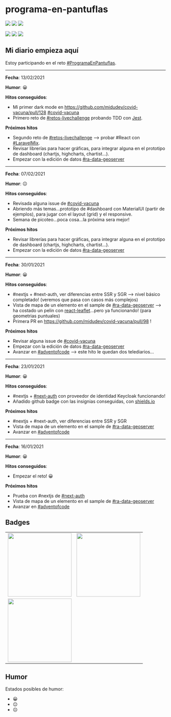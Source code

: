 # programa-en-pantuflas

![](https://img.shields.io/badge/Pantufla_1-1-green?logo=data:image/png;base64,iVBORw0KGgoAAAANSUhEUgAAABgAAAALCAYAAAESMn1bAAAABGdBTUEAALGPC/xhBQAAAQxJREFUOBGtkzsOAVEUho1XoaHVUKqVFsAi0EhEPQtQK21Ar7YAtUZiAVQSQTQq0ZDxHe65Zm68gpN8Of953sm9mVgMC4KgJN5DrPFJOEnCmlYkkfc0TXugGl+0mnzVBq6g2Ied5HVvHr1xGyMxEyvYgtggUnQDGjowljw+oXV0Ba4f7fm+n9PCV55FI7DX8XIJjXFQOyDK7waGNHWhBVPYg1jv4aBUtIBMhbTNJynIC1sLx6F5ubVr3++3ZI8ygs09UJsjfPjtKfQQFtXM5gU+AQ0Th93E5NM695FnKAtHOENBhvB1WELLxBl0G2agFv2bnp1Gt3yZWPNZj5u/td9fXuryV9kndwf+EV8AiiIWaJvPWVAAAAAASUVORK5CYII=)
![](https://img.shields.io/badge/Pantufla_5-5-green?logo=data:image/png;base64,iVBORw0KGgoAAAANSUhEUgAAABgAAAALCAYAAAESMn1bAAAABGdBTUEAALGPC/xhBQAAAQxJREFUOBGtkzsOAVEUho1XoaHVUKqVFsAi0EhEPQtQK21Ar7YAtUZiAVQSQTQq0ZDxHe65Zm68gpN8Of953sm9mVgMC4KgJN5DrPFJOEnCmlYkkfc0TXugGl+0mnzVBq6g2Ied5HVvHr1xGyMxEyvYgtggUnQDGjowljw+oXV0Ba4f7fm+n9PCV55FI7DX8XIJjXFQOyDK7waGNHWhBVPYg1jv4aBUtIBMhbTNJynIC1sLx6F5ubVr3++3ZI8ygs09UJsjfPjtKfQQFtXM5gU+AQ0Th93E5NM695FnKAtHOENBhvB1WELLxBl0G2agFv2bnp1Gt3yZWPNZj5u/td9fXuryV9kndwf+EV8AiiIWaJvPWVAAAAAASUVORK5CYII=)
![](https://img.shields.io/badge/Pantufla_15-5/15-yellow?logo=data:image/png;base64,iVBORw0KGgoAAAANSUhEUgAAABgAAAALCAYAAAESMn1bAAAABGdBTUEAALGPC/xhBQAAAQxJREFUOBGtkzsOAVEUho1XoaHVUKqVFsAi0EhEPQtQK21Ar7YAtUZiAVQSQTQq0ZDxHe65Zm68gpN8Of953sm9mVgMC4KgJN5DrPFJOEnCmlYkkfc0TXugGl+0mnzVBq6g2Ied5HVvHr1xGyMxEyvYgtggUnQDGjowljw+oXV0Ba4f7fm+n9PCV55FI7DX8XIJjXFQOyDK7waGNHWhBVPYg1jv4aBUtIBMhbTNJynIC1sLx6F5ubVr3++3ZI8ygs09UJsjfPjtKfQQFtXM5gU+AQ0Th93E5NM695FnKAtHOENBhvB1WELLxBl0G2agFv2bnp1Gt3yZWPNZj5u/td9fXuryV9kndwf+EV8AiiIWaJvPWVAAAAAASUVORK5CYII=)

![](https://img.shields.io/badge/%F0%9F%98%80-4-green.svg)
![](https://img.shields.io/badge/%F0%9F%98%90-1-blue.svg)
![](https://img.shields.io/badge/%F0%9F%98%95-0-red.svg)

## **Mi diario empieza aquí**

Estoy participando en el reto [#ProgramaEnPantuflas](https://github.com/delineas/reto-programa-en-pantuflas).

---

**Fecha**: 13/02/2021 

**Humor**: :grinning:

**Hitos conseguidos**:

* Mi primer dark mode en https://github.com/midudev/covid-vacuna/pull/128 [#covid-vacuna](https://github.com/midudev/covid-vacuna/issues)
* Primero reto de [#retos-livechallenge](https://github.com/sergioedo/retos-livechallenge) probando TDD con [Jest](https://jestjs.io/).

**Próximos hitos**

* Segundo reto de [#retos-livechallenge](https://github.com/sergioedo/retos-livechallenge) --> probar #React con [#LaravelMix](https://laravel-mix.com/).
* Revisar librerías para hacer gráficas, para integrar alguna en el prototipo de dashboard (chartjs, highcharts, chartist...).
* Empezar con la edición de datos [#ra-data-geoserver](https://github.com/sergioedo/ra-data-geoserver)

---

**Fecha**: 07/02/2021 

**Humor**: :neutral_face:

**Hitos conseguidos**:

* Revisada alguna issue de [#covid-vacuna](https://github.com/midudev/covid-vacuna/issues)
* Abriendo más temas...prototipo de #dashboard con MaterialUI (partir de ejemplos), para jugar con el layout (grid) y el responsive.
* Semana de picoteo...poca cosa...la próxima sera mejor!

**Próximos hitos**

* Revisar librerías para hacer gráficas, para integrar alguna en el prototipo de dashboard (chartjs, highcharts, chartist...).
* Empezar con la edición de datos [#ra-data-geoserver](https://github.com/sergioedo/ra-data-geoserver)

---

**Fecha**: 30/01/2021 

**Humor**: :grinning:

**Hitos conseguidos**:

* #nextjs + #next-auth, ver diferencias entre SSR y SGR --> nivel básico completado! (veremos que pasa con casos más complejos)
* Vista de mapa de un elemento en el sample de [#ra-data-geoserver](https://github.com/sergioedo/ra-data-geoserver) --> ha costado un pelin con [react-leaflet](https://github.com/PaulLeCam/react-leaflet)...pero ya funcionando! (para geometrias puntuales)
* Primera PR en https://github.com/midudev/covid-vacuna/pull/98 !

**Próximos hitos**

* Revisar alguna issue de [#covid-vacuna](https://github.com/midudev/covid-vacuna/issues)
* Empezar con la edición de datos [#ra-data-geoserver](https://github.com/sergioedo/ra-data-geoserver)
* Avanzar en [#adventofcode](https://github.com/sergioedo/adventofcode2020) --> este hito le quedan dos telediarios...

---

**Fecha**: 23/01/2021 

**Humor**: :grinning:

**Hitos conseguidos**:

* #nextjs + [#next-auth](https://github.com/nextauthjs/next-auth) con proveedor de identidad Keycloak funcionando!
* Añadido github badge con las insignias conseguidas, con [shields.io](https://shields.io/)

**Próximos hitos**

*  #nextjs + #next-auth, ver diferencias entre SSR y SGR
*  Vista de mapa de un elemento en el sample de [#ra-data-geoserver](https://github.com/sergioedo/ra-data-geoserver)
*  Avanzar en [#adventofcode](https://github.com/sergioedo/adventofcode2020)

---

**Fecha**: 16/01/2021 

**Humor**: :grinning:

**Hitos conseguidos**:

*   Empezar el reto! :grinning:

**Próximos hitos**

*   Prueba con #nextjs de [#next-auth](https://github.com/nextauthjs/next-auth)
*   Vista de mapa de un elemento en el sample de [#ra-data-geoserver](https://github.com/sergioedo/ra-data-geoserver)
*   Avanzar en [#adventofcode](https://github.com/sergioedo/adventofcode2020)

## **Badges**

<table>
  <tr>
    <td><img src="https://raw.githubusercontent.com/delineas/reto-programa-en-pantuflas/main/badges/programaenpantuflas-pantufla1.png" width="200"></td>
    <td><img src="https://raw.githubusercontent.com/delineas/reto-programa-en-pantuflas/main/badges/programaenpantuflas-pantufla5.png" width="200"></td>
  </tr>
  <tr>
    <td><img src="https://raw.githubusercontent.com/delineas/reto-programa-en-pantuflas/main/badges/programaenpantuflas-chanclahappy3.png" width="200"></td>
  </tr>
</table>
  
## **Humor**
Estados posibles de humor:
- :grinning:
- :neutral_face:
- :frowning_face:

